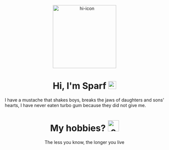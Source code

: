 <p align="center">
   
   
   <img src="https://i.imgur.com/lcP2Lte.png" alt="hi-icon" style="height:200px;" align="center">
   
   <h1 align="center">Hi, I'm Sparf <img src="https://i.imgur.com/mnAd5pc.png" alt="welcome-image" style="height:25px; text-align:center;"></h1>
   I have a mustache that shakes boys, breaks the jaws of daughters and sons' hearts, I have never eaten turbo gum because they did not give me.
   
   <h1 align="center">My hobbies? <img src="https://i.imgur.com/2n4D0eP.png" alt="cap" style="height:35px; text-align:center;"></h1>
<p align="center">
   The less you know, the longer you live
</p>
   
   
   
</p>







